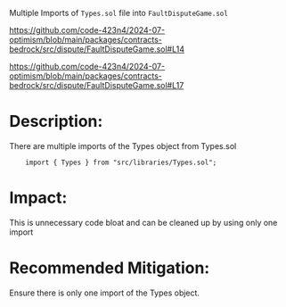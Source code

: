 Multiple Imports of `Types.sol` file into `FaultDisputeGame.sol`

https://github.com/code-423n4/2024-07-optimism/blob/main/packages/contracts-bedrock/src/dispute/FaultDisputeGame.sol#L14

https://github.com/code-423n4/2024-07-optimism/blob/main/packages/contracts-bedrock/src/dispute/FaultDisputeGame.sol#L17

# Description:
There are multiple imports of the Types object from Types.sol

```solidity
    import { Types } from "src/libraries/Types.sol";
```

# Impact:
This is unnecessary code bloat and can be cleaned up by using only one import


# Recommended Mitigation:
Ensure there is only one import of the Types object.